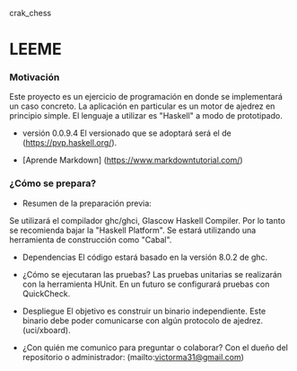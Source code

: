 crak_chess
# LEEME #

### Motivación ###
Este proyecto es un ejercicio de programación en donde se implementará un
caso concreto. La aplicación en particular es un motor de ajedrez en
principio simple. El lenguaje a utilizar es "Haskell" a modo de prototipado.

* versión 0.0.9.4
El versionado que se adoptará será el de (https://pvp.haskell.org/).

* [Aprende Markdown] (https://www.markdowntutorial.com/)

### ¿Cómo se prepara? ###

* Resumen de la preparación previa:

Se utilizará el compilador ghc/ghci, Glascow Haskell Compiler. Por lo tanto
se recomienda bajar la "Haskell Platform". Se estará utilizando una
herramienta de construcción como "Cabal".

* Dependencias
El código estará basado en la versión 8.0.2 de ghc.

* ¿Cómo se ejecutaran las pruebas?
Las pruebas unitarias se realizarán con la herramienta HUnit.
En un futuro se configurará pruebas con QuickCheck.

* Despliegue
El objetivo es construir un binario independiente. Este binario debe poder
comunicarse con algún protocolo de ajedrez. (uci/xboard).

* ¿Con quién me comunico para preguntar o colaborar?
Con el dueño del repositorio o administrador:
(mailto:victorma31@gmail.com)

